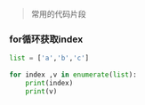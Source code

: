 <!-- 
title: 00-Python片段
sort: 
--> 

> 常用的代码片段

### for循环获取index

```python
list = ['a','b','c'] 
    
for index ,v in enumerate(list):
    print(index)
    print(v)
```